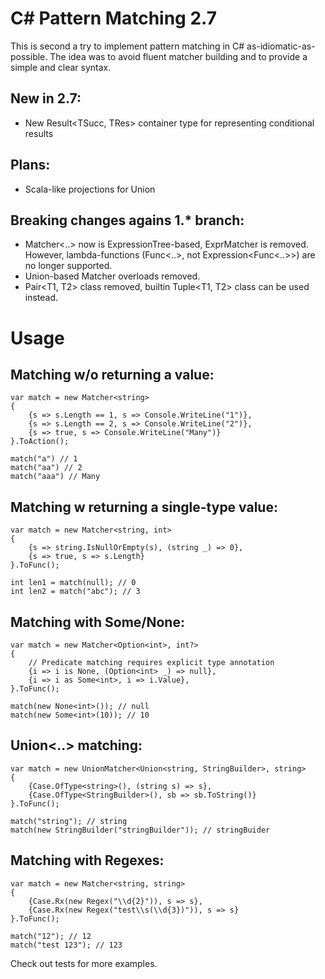 C# Pattern Matching 2.7
=======================

This is second a try to implement pattern matching in C# as-idiomatic-as-possible. The
idea was to avoid fluent matcher building and to provide a simple and clear
syntax.

New in 2.7:
-----------
- New Result<TSucc, TRes> container type for representing conditional results
 
Plans:
------
- Scala-like projections for Union

Breaking changes agains 1.* branch:
-----------------------------------
- Matcher<..> now is ExpressionTree-based, ExprMatcher is removed. However,
lambda-functions (Func<..>, not Expression<Func<..>>) are no longer supported.
- Union-based Matcher overloads removed.
- Pair<T1, T2> class removed, builtin Tuple<T1, T2> class can be used instead.


Usage
=====

Matching w/o returning a value:
-------------------------------

~~~~~~~~~~~~~~~~~~~~~~~~~~~~~~~~~~~~~~~~~~~~~~~~~~~~~~~~~~~~~~~~~~~~~~~~~~~~~~~~
var match = new Matcher<string>
{
    {s => s.Length == 1, s => Console.WriteLine("1")},
    {s => s.Length == 2, s => Console.WriteLine("2")},
    {s => true, s => Console.WriteLine("Many")}
}.ToAction();

match("a") // 1
match("aa") // 2
match("aaa") // Many
~~~~~~~~~~~~~~~~~~~~~~~~~~~~~~~~~~~~~~~~~~~~~~~~~~~~~~~~~~~~~~~~~~~~~~~~~~~~~~~~

Matching w returning a single-type value:
-----------------------------------------

~~~~~~~~~~~~~~~~~~~~~~~~~~~~~~~~~~~~~~~~~~~~~~~~~~~~~~~~~~~~~~~~~~~~~~~~~~~~~~~~
var match = new Matcher<string, int>
{
    {s => string.IsNullOrEmpty(s), (string _) => 0},
    {s => true, s => s.Length}
}.ToFunc();

int len1 = match(null); // 0
int len2 = match("abc"); // 3
~~~~~~~~~~~~~~~~~~~~~~~~~~~~~~~~~~~~~~~~~~~~~~~~~~~~~~~~~~~~~~~~~~~~~~~~~~~~~~~~

Matching with Some/None:
------------------------

~~~~~~~~~~~~~~~~~~~~~~~~~~~~~~~~~~~~~~~~~~~~~~~~~~~~~~~~~~~~~~~~~~~~~~~~~~~~~~~~
var match = new Matcher<Option<int>, int?>
{
    // Predicate matching requires explicit type annotation
    {i => i is None, (Option<int> _) => null},
    {i => i as Some<int>, i => i.Value},
}.ToFunc();

match(new None<int>()); // null
match(new Some<int>(10)); // 10
~~~~~~~~~~~~~~~~~~~~~~~~~~~~~~~~~~~~~~~~~~~~~~~~~~~~~~~~~~~~~~~~~~~~~~~~~~~~~~~~

Union<..> matching:
-------------------

~~~~~~~~~~~~~~~~~~~~~~~~~~~~~~~~~~~~~~~~~~~~~~~~~~~~~~~~~~~~~~~~~~~~~~~~~~~~~~~~
var match = new UnionMatcher<Union<string, StringBuilder>, string>
{
    {Case.OfType<string>(), (string s) => s},
    {Case.OfType<StringBuilder>(), sb => sb.ToString()}
}.ToFunc();

match("string"); // string
match(new StringBuilder("stringBuilder")); // stringBuider
~~~~~~~~~~~~~~~~~~~~~~~~~~~~~~~~~~~~~~~~~~~~~~~~~~~~~~~~~~~~~~~~~~~~~~~~~~~~~~~~

Matching with Regexes:
----------------------

~~~~~~~~~~~~~~~~~~~~~~~~~~~~~~~~~~~~~~~~~~~~~~~~~~~~~~~~~~~~~~~~~~~~~~~~~~~~~~~~
var match = new Matcher<string, string>
{
    {Case.Rx(new Regex("\\d{2}")), s => s},
    {Case.Rx(new Regex("test\\s(\\d{3})")), s => s}
}.ToFunc();

match("12"); // 12
match("test 123"); // 123
~~~~~~~~~~~~~~~~~~~~~~~~~~~~~~~~~~~~~~~~~~~~~~~~~~~~~~~~~~~~~~~~~~~~~~~~~~~~~~~~


Check out tests for more examples.
